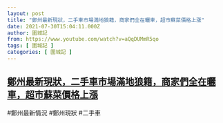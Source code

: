 ```yaml
---
layout: post
title: "鄭州最新現狀，二手車市場滿地狼籍，商家們全在曬車，超市蘇菜價格上漲"
date: 2021-07-30T15:04:11.000Z
author: 圍城記
from: https://www.youtube.com/watch?v=aQqDUMmR5qo
tags: [ 圍城記 ]
categories: [ 圍城記 ]
---
```

<!--1627657451000-->
[鄭州最新現狀，二手車市場滿地狼籍，商家們全在曬車，超市蘇菜價格上漲](https://www.youtube.com/watch?v=aQqDUMmR5qo)
------

<div>
#鄭州最新情況 #鄭州現狀 #二手車
</div>
